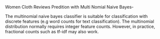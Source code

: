 Women Cloth Reviews Predition with Multi Nomial Naive Bayes-

The multinomial naive bayes classifier is suitable for classification with discrete features (e.g word counts for text classification). The multinomial distribution normally requires integer feature counts. However, in practice, fractional counts such as tf-idf may also work.
